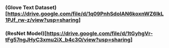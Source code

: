 ### (Glove Text Dataset)[https://drive.google.com/file/d/1q09PnhSdoIAN6koxnWZ6lkL1PJf_rw-z/view?usp=sharing]
### (ResNet Model)[https://drive.google.com/file/d/1tGyhgVr-tFg57ngJHyC3xmu2iX_b4c3O/view?usp=sharing]
